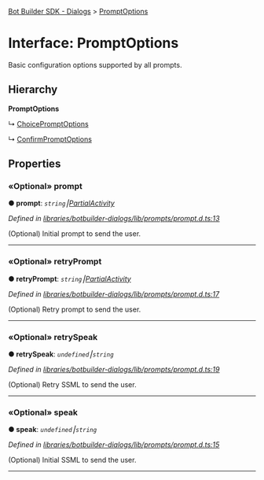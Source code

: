 [Bot Builder SDK - Dialogs](../README.md) > [PromptOptions](../interfaces/botbuilder_dialogs.promptoptions.md)



# Interface: PromptOptions


Basic configuration options supported by all prompts.

## Hierarchy

**PromptOptions**

↳  [ChoicePromptOptions](botbuilder_dialogs.choicepromptoptions.md)




↳  [ConfirmPromptOptions](botbuilder_dialogs.confirmpromptoptions.md)









## Properties
<a id="prompt"></a>

### «Optional» prompt

**●  prompt**:  *`string`⎮[Partial]()[Activity]()* 

*Defined in [libraries/botbuilder-dialogs/lib/prompts/prompt.d.ts:13](https://github.com/Microsoft/botbuilder-js/blob/071de25/libraries/botbuilder-dialogs/lib/prompts/prompt.d.ts#L13)*



(Optional) Initial prompt to send the user.




___

<a id="retryprompt"></a>

### «Optional» retryPrompt

**●  retryPrompt**:  *`string`⎮[Partial]()[Activity]()* 

*Defined in [libraries/botbuilder-dialogs/lib/prompts/prompt.d.ts:17](https://github.com/Microsoft/botbuilder-js/blob/071de25/libraries/botbuilder-dialogs/lib/prompts/prompt.d.ts#L17)*



(Optional) Retry prompt to send the user.




___

<a id="retryspeak"></a>

### «Optional» retrySpeak

**●  retrySpeak**:  *`undefined`⎮`string`* 

*Defined in [libraries/botbuilder-dialogs/lib/prompts/prompt.d.ts:19](https://github.com/Microsoft/botbuilder-js/blob/071de25/libraries/botbuilder-dialogs/lib/prompts/prompt.d.ts#L19)*



(Optional) Retry SSML to send the user.




___

<a id="speak"></a>

### «Optional» speak

**●  speak**:  *`undefined`⎮`string`* 

*Defined in [libraries/botbuilder-dialogs/lib/prompts/prompt.d.ts:15](https://github.com/Microsoft/botbuilder-js/blob/071de25/libraries/botbuilder-dialogs/lib/prompts/prompt.d.ts#L15)*



(Optional) Initial SSML to send the user.




___


